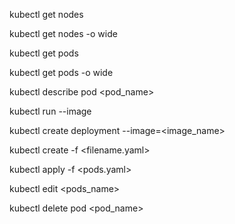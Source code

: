 
kubectl get nodes

kubectl get nodes -o wide

kubectl get pods

kubectl get pods -o wide

kubectl describe pod <pod_name>

kubectl run <podman> --image <image>

kubectl create deployment <name> --image=<image_name>

kubectl create -f <filename.yaml>
  
kubectl apply -f <pods.yaml>

kubectl edit <pods_name>

kubectl delete pod <pod_name>


  






